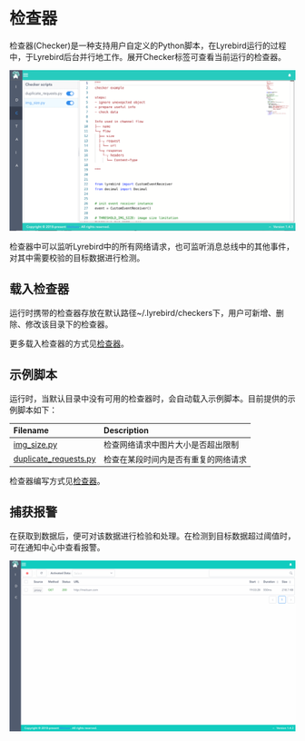 # 检查器
检查器(Checker)是一种支持用户⾃定义的Python脚本，在Lyrebird运行的过程中，于Lyrebird后台并行地工作。展开Checker标签可查看当前运行的检查器。

![](../img/checker-a.png)

检查器中可以监听Lyrebird中的所有网络请求，也可监听消息总线中的其他事件，对其中需要校验的目标数据进行检测。

## 载入检查器

运行时携带的检查器存放在默认路径~/.lyrebird/checkers下，用户可新增、删除、修改该目录下的检查器。

更多载入检查器的方式见[检查器](/checker/)。

## 示例脚本

运行时，当默认目录中没有可用的检查器时，会自动载入示例脚本。目前提供的示例脚本如下：

| Filename | Description |
| :------- | :---------- |
| [img_size.py](https://github.com/Meituan-Dianping/lyrebird/tree/master/lyrebird/examples/checkers/img_size.py) | 检查网络请求中图片大小是否超出限制 |
| [duplicate_requests.py](https://github.com/Meituan-Dianping/lyrebird/tree/master/lyrebird/examples/checkers/duplicate_requests.py) | 检查在某段时间内是否有重复的网络请求 |

检查器编写方式见[检查器](/checker/)。

## 捕获报警

在获取到数据后，便可对该数据进行检验和处理。在检测到目标数据超过阈值时，可在通知中心中查看报警。

![](../img/checker-b.gif)

